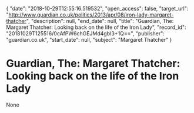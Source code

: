 {
  "date": "2018-10-29T12:55:16.519532", 
  "open_access": false, 
  "target_url": "http://www.guardian.co.uk/politics/2013/apr/08/iron-lady-margaret-thatcher", 
  "description": null, 
  "end_date": null, 
  "title": "Guardian, The: Margaret Thatcher: Looking back on the life of the Iron Lady", 
  "record_id": "20181029T125516/0cAfPW6chGEJMd4gbI3+1Q==", 
  "publisher": "guardian.co.uk", 
  "start_date": null, 
  "subject": "Margaret Thatcher"
}

# Guardian, The: Margaret Thatcher: Looking back on the life of the Iron Lady

None